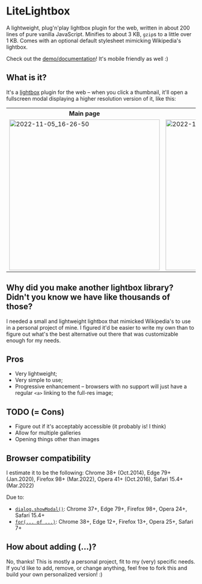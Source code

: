 # LiteLightbox
A lightweight, plug'n'play lightbox plugin for the web, written in about 200 lines of pure vanilla JavaScript.
Minifies to about 3&nbsp;KB, `gzip`s to a little over 1&nbsp;KB.
Comes with an optional default stylesheet mimicking Wikipedia's lightbox.

Check out the [demo/documentation](https://lab.avl.la/LiteLightbox/)! It's mobile friendly as well :)

## What is it?
It's a [lightbox](https://en.wikipedia.org/wiki/Lightbox_(JavaScript)) plugin for the web – when you click a thumbnail, it'll open a fullscreen modal displaying a higher resolution version of it, like this:

<table>
	<tr>
		<th>Main page</th><th>Lightbox open</th>
	</tr>
	<tr>
		<td>
			<img width="400" alt="2022-11-05_16-26-50" src="https://user-images.githubusercontent.com/1719996/200137549-27d3df60-cac0-4afa-b749-39d468cb24dd.png">
		</td>
		<td>
			<img width="400" alt="2022-11-05_16-26-59" src="https://user-images.githubusercontent.com/1719996/200137546-80fecc03-272d-4bf7-8f85-b7b86584f0f9.png">
		</td>
	</tr>
</table>

## Why did you make another lightbox library? Didn't you know we have like thousands of those?
I needed a small and lightweight lightbox that mimicked Wikipedia's to use in a personal project of mine. I figured it'd be easier to write my own than to figure out what's the best alternative out there that was customizable enough for my needs.

## Pros
- Very lightweight;
- Very simple to use;
- Progressive enhancement – browsers with no support will just have a regular `<a>` linking to the full-res image;

## TODO (= Cons)
- Figure out if it's acceptably accessible (it probably is! I think)
- Allow for multiple galleries
- Opening things other than images

## Browser compatibility
I estimate it to be the following: Chrome 38+ (Oct.2014), Edge 79+ (Jan.2020), Firefox 98+ (Mar.2022), Opera 41+ (Oct.2016), Safari 15.4+ (Mar.2022)

Due to:
- [`dialog.showModal()`](https://developer.mozilla.org/en-US/docs/Web/API/HTMLDialogElement/showModal#browser_compatibility): Chrome 37+, Edge 79+, Firefox 98+, Opera 24+, Safari 15.4+
- [`for(... of ...)`](https://developer.mozilla.org/en-US/docs/Web/JavaScript/Reference/Statements/for...of#browser_compatibility): Chrome 38+, Edge 12+, Firefox 13+, Opera 25+, Safari 7+

## How about adding (...)?
No, thanks! This is mostly a personal project, fit to my (very) specific needs. If you'd like to add, remove, or change anything, feel free to fork this and build your own personalized version! :)
